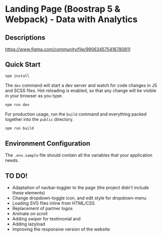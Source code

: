 # Landing Page (Boostrap 5 & Webpack) - Data with Analytics

## Descriptions

https://www.figma.com/community/file/990634575416780811

## Quick Start

```bash
npm install
```

The `dev` command will start a dev server and watch for code changes in JS and SCSS files. Hot reloading is enabled, so that any change will be visible in your browser as you type.

```bash
npm run dev
```

For production usage, run the `build` command and everything packed together into the `public` directory.

```bash
npm run build
```

## Environment Configuration

The `.env.sample` file should contain all the variables that your application needs.

## TO DO!

-   Adaptation of navbar-toggler to the page (the project didn't include these elements)
-   Change dropdown-toggle icon, and edit style for dropdown-menu
-   Loading SVG files inline from HTML/CSS
-   Replacement of partner logos
-   Animate on scroll
-   Adding swiper for testimonial and
-   Adding lazyload
-   Improving the responsive version of the website
